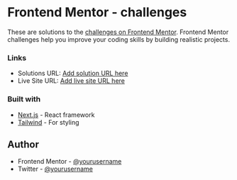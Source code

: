 # Frontend Mentor - challenges

These are solutions to the [challenges on Frontend Mentor](https://www.frontendmentor.io/challenges/). Frontend Mentor challenges help you improve your coding skills by building realistic projects.

### Links

- Solutions URL: [Add solution URL here](https://your-solution-url.com)
- Live Site URL: [Add live site URL here](https://fedaily.vercel.app/)

### Built with

- [Next.js](https://nextjs.org/) - React framework
- [Tailwind](https://tailwindcss.com/) - For styling


## Author


- Frontend Mentor - [@yourusername](https://www.frontendmentor.io/profile/NagaSatyaGeeth)
- Twitter - [@yourusername](https://x.com/nagsgeeth1)

